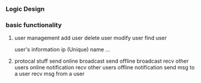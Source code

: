 ### Logic Design

### basic functionality

1. user management
    add user
    delete user
    modify user
    find user

    user's information
        ip (Unique)
        name
        ...

2. protocal stuff
    send online broadcast
    send offline broadcast
    recv other users online notification
    recv other users offline notification
    send msg to a user
    recv msg from a user

